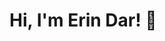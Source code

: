 # Hi, I'm Erin Dar! 👋

<!---
ErinDar/ErinDar is a ✨ special ✨ repository because its `README.md` (this file) appears on your GitHub profile.
You can click the Preview link to take a look at your changes.
--->
